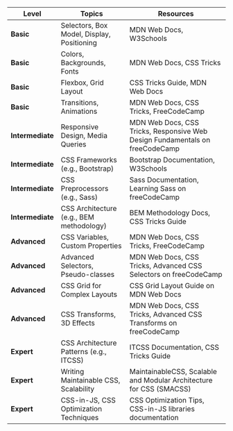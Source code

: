 | Level       | Topics                                              | Resources                                               |
|-------------|-----------------------------------------------------|---------------------------------------------------------|
| **Basic**   | Selectors, Box Model, Display, Positioning          | MDN Web Docs, W3Schools                                   |
| **Basic**   | Colors, Backgrounds, Fonts                          | MDN Web Docs, CSS Tricks                                  |
| **Basic**   | Flexbox, Grid Layout                                 | CSS Tricks Guide, MDN Web Docs                           |
| **Basic**   | Transitions, Animations                             | MDN Web Docs, CSS Tricks, FreeCodeCamp                   |
| **Intermediate** | Responsive Design, Media Queries                | MDN Web Docs, CSS Tricks, Responsive Web Design Fundamentals on freeCodeCamp |
| **Intermediate** | CSS Frameworks (e.g., Bootstrap)                 | Bootstrap Documentation, W3Schools                        |
| **Intermediate** | CSS Preprocessors (e.g., Sass)                   | Sass Documentation, Learning Sass on freeCodeCamp         |
| **Intermediate** | CSS Architecture (e.g., BEM methodology)        | BEM Methodology Docs, CSS Tricks Guide                    |
| **Advanced**   | CSS Variables, Custom Properties                | MDN Web Docs, CSS Tricks, FreeCodeCamp                    |
| **Advanced**   | Advanced Selectors, Pseudo-classes              | MDN Web Docs, CSS Tricks, Advanced CSS Selectors on freeCodeCamp |
| **Advanced**   | CSS Grid for Complex Layouts                    | CSS Grid Layout Guide on MDN Web Docs                     |
| **Advanced**   | CSS Transforms, 3D Effects                       | MDN Web Docs, CSS Tricks, Advanced CSS Transforms on freeCodeCamp |
| **Expert**     | CSS Architecture Patterns (e.g., ITCSS)        | ITCSS Documentation, CSS Tricks Guide                    |
| **Expert**     | Writing Maintainable CSS, Scalability          | MaintainableCSS, Scalable and Modular Architecture for CSS (SMACSS) |
| **Expert**     | CSS-in-JS, CSS Optimization Techniques          | CSS Optimization Tips, CSS-in-JS libraries documentation  |
